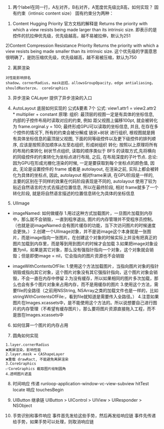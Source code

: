 1. 两个label在同一行，A左对齐，B右对齐，A宽度优先级比B高，如何实现？
固有约束（intinsic content size）
固有约束分为两种：
1) Content Hugging Priority
官方文档的解释是
Returns the priority with which a view resists being made larger than its intrinsic size.
即表示的是控件的抗拉伸优先级，优先级越高，越不易被拉伸，默认为251

2)Content Compression Resistance Priority
Returns the priority with which a view resists being made smaller than its intrinsic size.
这个优先级的字面意思很明确了，是防压缩优先级，优先级越高，越不易被压缩，默认为750


2. 离屏渲染
```
对性能影响排名
shadow，cornerRadius，mask这招，allowsGroupOpacity，edge antialiasing，shouldRasterze， coreGraphics
```


3. 异步渲染
CALayer 提供了异步渲染的入口


4. AutoLayout 底层如何实现的
公式&要素 7个
公式: view1.attr1 = view2.attr2 * multiplier + constant
原理:
组织: 最顶层的视图一定是有具体的坐标信息, 内部的子控件布局时读取对应的约束, 例如 距父视图上偏移100pt, 就会被转化为 frame.orginal.y = 100; 最终形成GPU可以读取的坐标信息, 并且, 在存在多个控件的情况下, 所有的约束会被分解成 链状+树状 进行组织, 根视图就是拥有具体坐标信息的最顶层父视图, 下面的同等级控件以及更下级控件的排列顺序, 应该是按照添加顺序从左至右组织, 形成树组织
转化: 按照以上原理将所有的布局约束转化 树状节点组织, 读取的顺序类似于 BFS 的读取方式,先将横向的同级控件的约束转化为坐标点进行布局, 之后, 在布局深度的子叶节点.
总论: 因为GPU在形成光栅化渲染的时候, 一定是要获取到每个坐标点的颜色值, 因此, 无论是设置控件的 frame 或者是 autolayout, 在渲染之前, 实际上都会被转化为具体的坐标点, 因此, autolayout 相对frame来讲, 在GPU阶段是一样的, 主要的区别在于同样的效果在代码阶段表现是不同的, autolayout 使用了较为贴近自然语言的方式去描述位置信息, 所以在最终阶段, 相对 frame就多了一个转化阶段, 就是将自然语言描述的位置信息转化为具体的坐标信息


5. UIImage
- imageNamed: 如何做缓存
1.用过这种方式加载图片，一旦图片加载到内存中，那么就不会销毁，一直到程序退出, 图片的内存管理并不受程序员控制。（也就是说imageNamed:会有图片缓存的功能，当下次访问图片的时候速度会更快。）
2.创建一个UIImage对象，并不是说image这个本身就是一张图片，而是image指向一张图片。在创建这个对象的时候实际上并没有把真正的图片加载到内存里，而是等到用到图片的时候才会加载
3.如果把image对象设置为nil，如果是其它对象，那么没有强指针指向一个对象，这个对象就会销毁；但是即使image = nil，它会指向的图片资源也不会销毁

- imageWithContentsOfFile:
1.使用这个方法加载图片，当指向图片对象的指针销毁或指向其它对象，这个图片对象没有其它强指针指向，这个图片对象会销毁，不会一直在内存中停留
2.为没有缓存，所以如果相同的图片多次加载，那么也会有多个图片对象来占用内存，而不是用缓存的图片
3.使用这个方法，需要file的全路径（之前用NSString, NSArray之类的加载文件也是一样的，比如stringWithContentsOfFile:，看到file就知道是需要传入全路径。）
4.注意如果图片在Images.xcassets中，是不能使用这个方法的。所以说想要自己进行图片的内存管理（不希望有缓存图片），那么要将图片资源直接拖入工程，而不是放在Images.xcassets中

6. 如何估算一个图片的内存占用


7. 圆角如何实现
```
1.layer.cornerRadius
❌离屏渲染，影响性能
2.layer.mask = CAShapeLayer
❌重载 drawRact, 不能避免离屏渲染
3.CoreGraphics
✅CoreGraphics 截取图片绘制圆角
4.透明图片遮盖
```

8. 时间响应
传递
runloop-application-window-vc-view-subview
hitTest
locate
响应
touchesBegin


9. UIButton 继承链
UIButton > UIControl > UIView > UIResponder > NSObject

10. 手势识别和事件响应
事件首先发给这些手势，然后再发给响应链
事件先传递给手势，如果手势可以处理，则取消响应链
